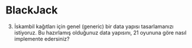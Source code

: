 # BlackJack
 3. İskambil kağıtları için genel (generic) bir data yapısı tasarlamanızı istiyoruz. Bu hazırlamış olduğunuz data yapısını, 21 oyununa göre nasıl implemente edersiniz? 
